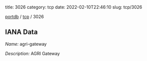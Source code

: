 title: 3026
category: tcp
date: 2022-02-10T22:46:10
slug: tcp/3026

[portdb](/) / [tcp](/category/tcp.html) / 3026


## IANA Data

_Name:_ agri-gateway

_Description:_ AGRI Gateway

